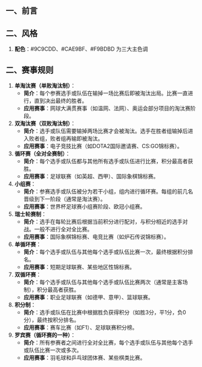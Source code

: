 ## 一、前言

## 二、风格
1. **配色**：#9C9CDD、#CAE9BF、#F9BDBD 为三大主色调



## 二、赛事规则

1. **单淘汰赛（单败淘汰制）**：
   - **简介**：每个参赛选手或队伍在输掉一场比赛后即被淘汰出局。比赛一直进行，直到决出最终的胜者。
   - **应用赛事**：网球大满贯赛事（如温网、法网）、奥运会部分项目的淘汰赛阶段。
2. **双淘汰赛（双败淘汰制）**：
   - **简介**：选手或队伍需要输掉两场比赛才会被淘汰。选手在胜者组输掉后进入败者组，败者组再输即被淘汰。
   - **应用赛事**：电子竞技比赛（如DOTA2国际邀请赛、CS:GO锦标赛）。
3. **循环赛（全对全赛制）**：
   - **简介**：每个选手或队伍都与其他所有选手或队伍进行比赛，积分最高者获胜。
   - **应用赛事**：足球联赛（如英超、西甲）、国际象棋锦标赛。
4. **小组赛**：
   - **简介**：参赛选手或队伍被分为若干小组，组内进行循环赛。每组的前几名晋级到下一阶段（通常是淘汰赛）。
   - **应用赛事**：世界杯足球赛小组赛阶段、欧冠小组赛。
5. **瑞士轮赛制**：
   - **简介**：选手在每轮比赛后根据当前积分进行配对，与积分相近的选手对战。一般不进行全对全比赛。
   - **应用赛事**：国际象棋锦标赛、电竞比赛（如炉石传说锦标赛）。
6. **单循环赛**：
   - **简介**：每个选手或队伍与其他每个选手或队伍比赛一次，最终根据积分排名。
   - **应用赛事**：短期足球联赛、某些地区性锦标赛。
7. **双循环赛**：
   - **简介**：每个选手或队伍与其他每个选手或队伍比赛两次（通常是主客场制），积分最高者获胜。
   - **应用赛事**：职业足球联赛（如德甲、意甲）、篮球联赛。
8. **积分制**：
   - **简介**：选手或队伍在比赛中根据胜负获得积分（如胜3分，平1分，负0分），最终按积分排名。
   - **应用赛事**：赛车比赛（如F1）、足球联赛积分榜。
9. **罗宾赛（循环赛的一种）**：
   - **简介**：所有参赛者之间进行全对全比赛，每个选手或队伍与其他每个选手或队伍比赛一次或多次。
   - **应用赛事**：羽毛球和乒乓球团体赛、某些棋类比赛。
